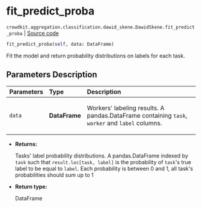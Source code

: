 # fit_predict_proba
`crowdkit.aggregation.classification.dawid_skene.DawidSkene.fit_predict_proba` | [Source code](https://github.com/Toloka/crowd-kit/blob/v1.2.0/crowdkit/aggregation/classification/dawid_skene.py#L192)

```python
fit_predict_proba(self, data: DataFrame)
```

Fit the model and return probability distributions on labels for each task.

## Parameters Description

| Parameters | Type | Description |
| :----------| :----| :-----------|
`data`|**DataFrame**|<p>Workers&#x27; labeling results. A pandas.DataFrame containing `task`, `worker` and `label` columns.</p>

* **Returns:**

  Tasks' label probability distributions.
A pandas.DataFrame indexed by `task` such that `result.loc[task, label]`
is the probability of `task`'s true label to be equal to `label`. Each
probability is between 0 and 1, all task's probabilities should sum up to 1

* **Return type:**

  DataFrame
